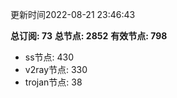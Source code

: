更新时间2022-08-21 23:46:43

**总订阅: 73**
**总节点: 2852**
**有效节点: 798**
- ss节点: 430
- v2ray节点: 330
- trojan节点: 38
